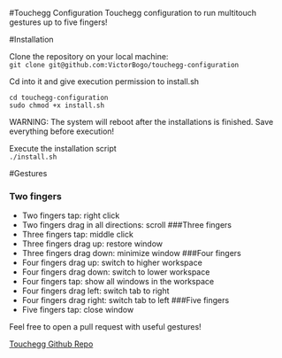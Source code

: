 #Touchegg Configuration
Touchegg configuration to run multitouch gestures up to five fingers!

#Installation

Clone the repository on your local machine: </br>
`git clone git@github.com:VictorBogo/touchegg-configuration`

Cd into it and give execution permission to install.sh </br>
```
cd touchegg-configuration
sudo chmod +x install.sh
```

WARNING: The system will reboot after the installations is finished. Save everything before execution! </br>

Execute the installation script </br>
`./install.sh`

#Gestures

### Two fingers
* Two fingers tap: right click
* Two fingers drag in all directions: scroll
###Three fingers
* Three fingers tap: middle click
* Three fingers drag up: restore window
* Three fingers drag down: minimize window
###Four fingers
* Four fingers drag up: switch to higher workspace
* Four fingers drag down: switch to lower workspace
* Four fingers tap: show all windows in the workspace
* Four fingers drag left: switch tab to right
* Four fingers drag right: switch tab to left
###Five fingers
* Five fingers tap: close window

Feel free to open a pull request with useful gestures!

[Touchegg Github Repo](https://github.com/JoseExposito/touchegg)
